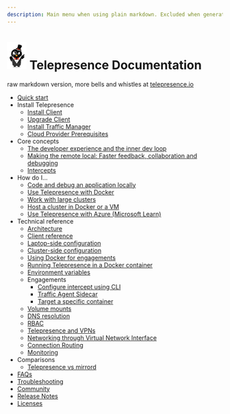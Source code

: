 ```yaml
---
description: Main menu when using plain markdown. Excluded when generating the website
---
```

# <img src="images/logo.png" height="64px"/> Telepresence Documentation
raw markdown version, more bells and whistles at [telepresence.io](https://telepresence.io)

- [Quick start](quick-start.md)
- Install Telepresence
  - [Install Client](install/client.md)
  - [Upgrade Client](install/upgrade.md)
  - [Install Traffic Manager](install/manager.md)
  - [Cloud Provider Prerequisites](install/cloud.md)
- Core concepts
  - [The developer experience and the inner dev loop](concepts/devloop.md)
  - [Making the remote local: Faster feedback, collaboration and debugging](concepts/faster.md)
  - [Intercepts](concepts/intercepts.md)
- How do I...
  - [Code and debug an application locally](howtos/engage.md)
  - [Use Telepresence with Docker](howtos/docker.md)
  - [Work with large clusters](howtos/large-clusters.md)
  - [Host a cluster in Docker or a VM](howtos/cluster-in-vm.md)
  - [Use Telepresence with Azure (Microsoft Learn)](https://learn.microsoft.com/en-us/azure/aks/use-telepresence-aks.md)
- Technical reference
  - [Architecture](reference/architecture.md)
  - [Client reference](reference/client.md)
  - [Laptop-side configuration](reference/config.md)
  - [Cluster-side configuration](reference/cluster-config.md)
  - [Using Docker for engagements](reference/docker-run.md)
  - [Running Telepresence in a Docker container](reference/inside-container.md)
  - [Environment variables](reference/environment.md)
  - Engagements
    - [Configure intercept using CLI](reference/engagements/cli.md)
    - [Traffic Agent Sidecar](reference/engagements/sidecar.md)
    - [Target a specific container](reference/engagements/container.md)
  - [Volume mounts](reference/volume.md)
  - [DNS resolution](reference/dns.md)
  - [RBAC](reference/rbac.md)
  - [Telepresence and VPNs](reference/vpn.md)
  - [Networking through Virtual Network Interface](reference/tun-device.md)
  - [Connection Routing](reference/routing.md)
  - [Monitoring](reference/monitoring.md)
- Comparisons
  - [Telepresence vs mirrord](compare/mirrord.md)
- [FAQs](faqs.md)
- [Troubleshooting](troubleshooting.md)
- [Community](community.md)
- [Release Notes](release-notes.md)
- [Licenses](licenses.md)
